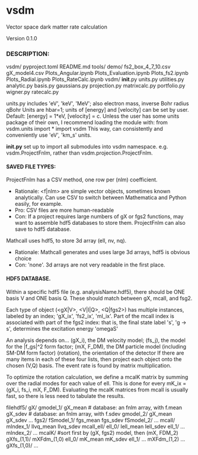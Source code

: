 # vsdm
Vector space dark matter rate calculation

Version 0.1.0



### DESCRIPTION: ##########################################################

vsdm/
	pyproject.toml
	README.md
	tools/
		demo/
			fs2_box_4_7_10.csv
			gX_model4.csv
		Plots_Angular.ipynb
		Plots_Evaluation.ipynb
		Plots_fs2.ipynb
		Plots_Radial.ipynb
		Plots_RateCalc.ipynb
	vsdm/
		__init__.py
		units.py
		utilities.py
		analytic.py
		basis.py
		gaussians.py
		projection.py
		matrixcalc.py
		portfolio.py
		wigner.py
		ratecalc.py

units.py includes 'eV', 'keV', 'MeV'; also electron mass, inverse Bohr radius qBohr
	Units are hbar=1; units of [energy] and [velocity] can be set by user.
	Default: [energy] = 1*eV, [velocity] = c.
Unless the user has some units package of their own, I recommend loading the module with:
	from vsdm.units import *
	import vsdm
This way, can consistently and conveniently use 'eV', 'km_s' units.

__init.py__ set up to import all submodules into vsdm namespace.
	e.g. vsdm.ProjectFnlm, rather than vsdm.projection.ProjectFnlm.


####	SAVED FILE TYPES:

ProjectFnlm has a CSV method, one row per (nlm) coefficient.
* Rationale: <f|nlm> are simple vector objects, sometimes known analytically.
	Can use CSV to switch between Mathematica and Python easily, for example.
* Pro: CSV files are more human-readable
* Con: If a project requires large numbers of gX or fgs2 functions,
	may want to assemble hdf5 databases to store them.
ProjectFnlm can also save to hdf5 database.

MathcalI uses hdf5, to store 3d array (ell, nv, nq).
* Rationale: MathcalI generates and uses large 3d arrays, hdf5 is obvious choice
* Con: 'none'. 3d arrays are not very readable in the first place.

####  HDF5 DATABASE.

Within a specific hdf5 file (e.g. analysisName.hdf5), there should be
	ONE basis V and ONE basis Q. These should match between gX, mcalI, and fsg2.

Each type of object (<gX|V>, <V|I|Q>, <Q|fgs2>) has multiple instances,
	labeled by an index; 'gX_ix', 'fs2_ix', 'mI_ix'.
Part of the mcalI index is associated with part of the fgs2 index: that is,
	the final state label 's', 'g -> s', determines the excitation energy 'omegaS'

An analysis depends on...
	(gX_i), the DM velocity model;
	(fs_j), the model for the |f_gs|^2 form factor;
	(mX, F_DM), the DM particle model (including SM-DM form factor)
	(rotation), the orientation of the detector
If there are many items in each of these four lists,
	then project each object onto the chosen (V,Q) basis.
The event rate is found by matrix multiplication.

To optimize the rotation calculation, we define a mcalK matrix
	by summing over the radial modes for each value of ell.
This is done for every mK_ix = (gX_i, fs_i, mX, F_DM).
Evaluating the mcalK matrices from mcalI is usually fast, 
	so there is less need to tabulate the results.

filehdf5/
	gX/
		gmodel_1/
			gX_mean # database: an fnlm array, with f.mean
			gX_sdev # database: an fnlm array, with f.sdev
		gmodel_2/
			gX_mean
			gX_sdev
		...
	fgs2/
		fSmodel_1/
			fgs_mean
			fgs_sdev
		fSmodel_2/
		...
	mcalI/
		mIndex_1/
			Ilvq_mean
			Ilvq_sdev
			mcalI_ell/
				ell_0/
					Iell_mean
					Iell_sdev
				ell_1/
				...
		mIndex_2/
			...
	mcalK/ #sort first by (gX, fgs2) model, then (mX, FDM_2)
		gXfs_(1,1)/
			mXFdm_(1,0)
				ell_0/
					mK_mean
					mK_sdev
				ell_1/
					...
			mXFdm_(1,2)
			...
		gXfs_(1,0)/
		...



